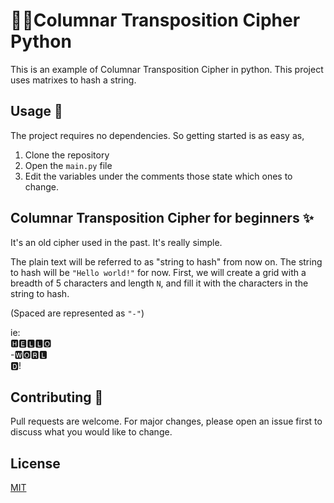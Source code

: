 # 👨‍💻Columnar Transposition Cipher Python

This is an example of Columnar Transposition Cipher in python. This project uses matrixes to hash a string.

## Usage 📜

The project requires no dependencies. So getting started is as easy as,

1. Clone the repository
2. Open the `main.py` file
3. Edit the variables under the comments those state which ones to change.

## Columnar Transposition Cipher for beginners ✨

It's an old cipher used in the past. It's really simple.

The plain text will be referred to as "string to hash" from now on.
The string to hash will be `"Hello world!"` for now. First, we will create a grid with a breadth of 5 characters and length `N`, and fill it with the characters in the string to hash.

(Spaced are represented as `"-"`)

ie:\
🅷🅴🅻🅻🅾\
-🆆🅾🆁🅻\
🅳!

## Contributing 🎉

Pull requests are welcome. For major changes, please open an issue first to discuss what you would like to change.

## License

[MIT](https://choosealicense.com/licenses/mit/)
